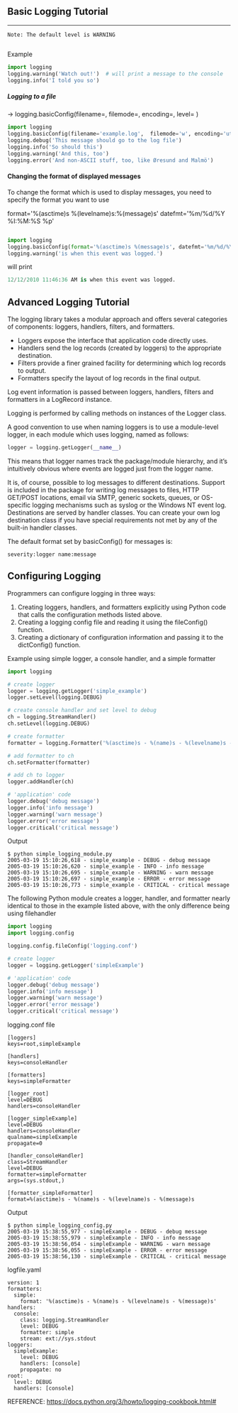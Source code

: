 ## Basic Logging Tutorial
_____

```
Note: The default level is WARNING
```

```python

```
Example
```python
import logging
logging.warning('Watch out!')  # will print a message to the console
logging.info('I told you so')
```

##### Logging to a file

-> logging.basicConfig(filename=,
                        filemode=,
                        encoding=,
                        level=
)
```python
import logging
logging.basicConfig(filename='example.log',  filemode='w', encoding='utf-8', level=logging.DEBUG)
logging.debug('This message should go to the log file')
logging.info('So should this')
logging.warning('And this, too')
logging.error('And non-ASCII stuff, too, like Øresund and Malmö')
```

#### Changing the format of displayed messages

To change the format which is used to display messages, you need to specify the format you want to use

format='%(asctime)s %(levelname)s:%(message)s'
datefmt='%m/%d/%Y %I:%M:%S %p'

```python

import logging
logging.basicConfig(format='%(asctime)s %(message)s', datefmt='%m/%d/%Y %I:%M:%S %p')
logging.warning('is when this event was logged.')
```
will print  

```python
12/12/2010 11:46:36 AM is when this event was logged.
```


## Advanced Logging Tutorial

The logging library takes a modular approach and offers several categories of components: loggers, handlers, filters, and formatters.  

* Loggers expose the interface that application code directly uses.  
* Handlers send the log records (created by loggers) to the appropriate destination.  
* Filters provide a finer grained facility for determining which log records to output.
* Formatters specify the layout of log records in the final output.

Log event information is passed between loggers, handlers, filters and formatters in a LogRecord instance.

Logging is performed by calling methods on instances of the Logger class.  


A good convention to use when naming loggers is to use a module-level logger, in each module which uses logging, named as follows:
```python
logger = logging.getLogger(__name__)
```
This means that logger names track the package/module hierarchy, and it’s intuitively obvious where events are logged just from the logger name.  

It is, of course, possible to log messages to different destinations. Support is included in the package for writing log messages to files, HTTP GET/POST locations, email via SMTP, generic sockets, queues, or OS-specific logging mechanisms such as syslog or the Windows NT event log. Destinations are served by handler classes. You can create your own log destination class if you have special requirements not met by any of the built-in handler classes.

The default format set by basicConfig() for messages is:
```
severity:logger name:message
```
## Configuring Logging

Programmers can configure logging in three ways:

1. Creating loggers, handlers, and formatters explicitly using Python code that calls the configuration methods listed above.
2. Creating a logging config file and reading it using the fileConfig() function.
3. Creating a dictionary of configuration information and passing it to the dictConfig() function.



Example
  using simple logger, a console handler, and a simple formatter

```python
import logging

# create logger
logger = logging.getLogger('simple_example')
logger.setLevel(logging.DEBUG)

# create console handler and set level to debug
ch = logging.StreamHandler()
ch.setLevel(logging.DEBUG)

# create formatter
formatter = logging.Formatter('%(asctime)s - %(name)s - %(levelname)s - %(message)s')

# add formatter to ch
ch.setFormatter(formatter)

# add ch to logger
logger.addHandler(ch)

# 'application' code
logger.debug('debug message')
logger.info('info message')
logger.warning('warn message')
logger.error('error message')
logger.critical('critical message')
```
Output
```
$ python simple_logging_module.py
2005-03-19 15:10:26,618 - simple_example - DEBUG - debug message
2005-03-19 15:10:26,620 - simple_example - INFO - info message
2005-03-19 15:10:26,695 - simple_example - WARNING - warn message
2005-03-19 15:10:26,697 - simple_example - ERROR - error message
2005-03-19 15:10:26,773 - simple_example - CRITICAL - critical message
```

The following Python module creates a logger, handler, and formatter nearly identical to those in the example listed above, with the only difference being using filehandler
```python
import logging
import logging.config

logging.config.fileConfig('logging.conf')

# create logger
logger = logging.getLogger('simpleExample')

# 'application' code
logger.debug('debug message')
logger.info('info message')
logger.warning('warn message')
logger.error('error message')
logger.critical('critical message')
```

logging.conf file
```
[loggers]
keys=root,simpleExample

[handlers]
keys=consoleHandler

[formatters]
keys=simpleFormatter

[logger_root]
level=DEBUG
handlers=consoleHandler

[logger_simpleExample]
level=DEBUG
handlers=consoleHandler
qualname=simpleExample
propagate=0

[handler_consoleHandler]
class=StreamHandler
level=DEBUG
formatter=simpleFormatter
args=(sys.stdout,)

[formatter_simpleFormatter]
format=%(asctime)s - %(name)s - %(levelname)s - %(message)s
```

Output
```
$ python simple_logging_config.py
2005-03-19 15:38:55,977 - simpleExample - DEBUG - debug message
2005-03-19 15:38:55,979 - simpleExample - INFO - info message
2005-03-19 15:38:56,054 - simpleExample - WARNING - warn message
2005-03-19 15:38:56,055 - simpleExample - ERROR - error message
2005-03-19 15:38:56,130 - simpleExample - CRITICAL - critical message
```

logfile.yaml
```
version: 1
formatters:
  simple:
    format: '%(asctime)s - %(name)s - %(levelname)s - %(message)s'
handlers:
  console:
    class: logging.StreamHandler
    level: DEBUG
    formatter: simple
    stream: ext://sys.stdout
loggers:
  simpleExample:
    level: DEBUG
    handlers: [console]
    propagate: no
root:
  level: DEBUG
  handlers: [console]
```


REFERENCE: https://docs.python.org/3/howto/logging-cookbook.html#

